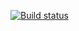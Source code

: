 [![Build status](https://ci.appveyor.com/api/projects/status/2w2iqxyfj2xsq848?svg=true)](https://ci.appveyor.com/project/vobukhova95/patterns-task1)